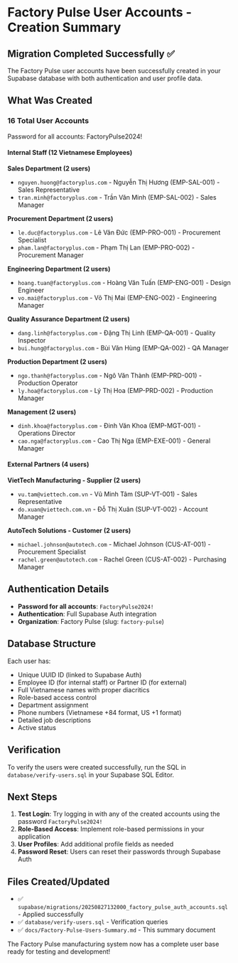 # Factory Pulse User Accounts - Creation Summary

## Migration Completed Successfully ✅

The Factory Pulse user accounts have been successfully created in your Supabase database with both authentication and user profile data.

## What Was Created

### 16 Total User Accounts

Password for all accounts: FactoryPulse2024!

#### Internal Staff (12 Vietnamese Employees)

**Sales Department (2 users)**
- `nguyen.huong@factoryplus.com` - Nguyễn Thị Hương (EMP-SAL-001) - Sales Representative
- `tran.minh@factoryplus.com` - Trần Văn Minh (EMP-SAL-002) - Sales Manager

**Procurement Department (2 users)**
- `le.duc@factoryplus.com` - Lê Văn Đức (EMP-PRO-001) - Procurement Specialist  
- `pham.lan@factoryplus.com` - Phạm Thị Lan (EMP-PRO-002) - Procurement Manager

**Engineering Department (2 users)**
- `hoang.tuan@factoryplus.com` - Hoàng Văn Tuấn (EMP-ENG-001) - Design Engineer
- `vo.mai@factoryplus.com` - Võ Thị Mai (EMP-ENG-002) - Engineering Manager

**Quality Assurance Department (2 users)**
- `dang.linh@factoryplus.com` - Đặng Thị Linh (EMP-QA-001) - Quality Inspector
- `bui.hung@factoryplus.com` - Bùi Văn Hùng (EMP-QA-002) - QA Manager

**Production Department (2 users)**
- `ngo.thanh@factoryplus.com` - Ngô Văn Thành (EMP-PRD-001) - Production Operator
- `ly.hoa@factoryplus.com` - Lý Thị Hoa (EMP-PRD-002) - Production Manager

**Management (2 users)**
- `dinh.khoa@factoryplus.com` - Đinh Văn Khoa (EMP-MGT-001) - Operations Director
- `cao.nga@factoryplus.com` - Cao Thị Nga (EMP-EXE-001) - General Manager

#### External Partners (4 users)

**VietTech Manufacturing - Supplier (2 users)**
- `vu.tam@viettech.com.vn` - Vũ Minh Tâm (SUP-VT-001) - Sales Representative
- `do.xuan@viettech.com.vn` - Đỗ Thị Xuân (SUP-VT-002) - Account Manager

**AutoTech Solutions - Customer (2 users)**
- `michael.johnson@autotech.com` - Michael Johnson (CUS-AT-001) - Procurement Specialist
- `rachel.green@autotech.com` - Rachel Green (CUS-AT-002) - Purchasing Manager

## Authentication Details

- **Password for all accounts**: `FactoryPulse2024!`
- **Authentication**: Full Supabase Auth integration
- **Organization**: Factory Pulse (slug: `factory-pulse`)

## Database Structure

Each user has:
- Unique UUID ID (linked to Supabase Auth)
- Employee ID (for internal staff) or Partner ID (for external)
- Full Vietnamese names with proper diacritics
- Role-based access control
- Department assignment
- Phone numbers (Vietnamese +84 format, US +1 format)
- Detailed job descriptions
- Active status

## Verification

To verify the users were created successfully, run the SQL in `database/verify-users.sql` in your Supabase SQL Editor.

## Next Steps

1. **Test Login**: Try logging in with any of the created accounts using the password `FactoryPulse2024!`
2. **Role-Based Access**: Implement role-based permissions in your application
3. **User Profiles**: Add additional profile fields as needed
4. **Password Reset**: Users can reset their passwords through Supabase Auth

## Files Created/Updated

- ✅ `supabase/migrations/20250827132000_factory_pulse_auth_accounts.sql` - Applied successfully
- ✅ `database/verify-users.sql` - Verification queries
- ✅ `docs/Factory-Pulse-Users-Summary.md` - This summary document

The Factory Pulse manufacturing system now has a complete user base ready for testing and development!